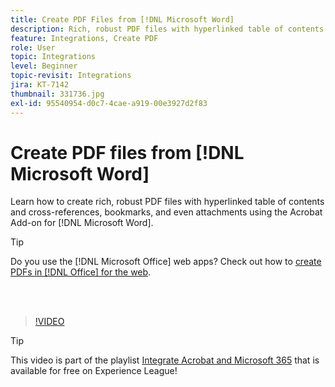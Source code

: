 ```yaml
---
title: Create PDF Files from [!DNL Microsoft Word]
description: Rich, robust PDF files with hyperlinked table of contents and cross-references, bookmarks, and even attachments are easy to create using the Acrobat Add-on for [!DNL Microsoft Word]
feature: Integrations, Create PDF
role: User
topic: Integrations
level: Beginner
topic-revisit: Integrations
jira: KT-7142
thumbnail: 331736.jpg
exl-id: 95540954-d0c7-4cae-a919-00e3927d2f83
---
```

# Create PDF files from [!DNL Microsoft Word]

Learn how to create rich, robust PDF files with hyperlinked table of contents and cross-references, bookmarks, and even attachments using the Acrobat Add-on for [!DNL Microsoft Word].

>[!TIP]
>
>Do you use the [!DNL Microsoft Office] web apps? Check out how to [create PDFs in [!DNL Office] for the web](../integrate/createofficeweb.md).

<br>&nbsp;

>[!VIDEO](https://video.tv.adobe.com/v/331736?quality=12&learn=on&hidetitle=true)

>[!TIP]
>
>This video is part of the playlist [Integrate Acrobat and Microsoft 365](https://experienceleague.adobe.com/en/playlists/acrobat-integrate-microsoft-365) that is available for free on Experience League!